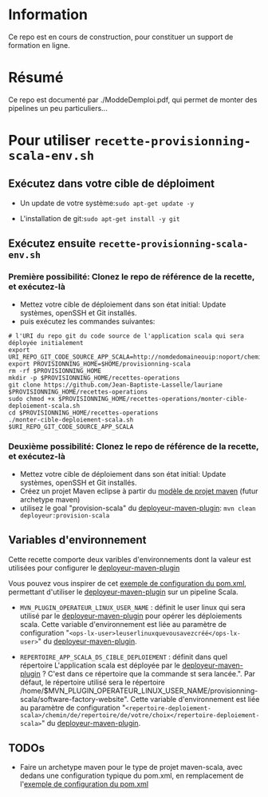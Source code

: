 # Information

Ce repo est en cours de construction, pour constituer un support de formation en ligne.

# Résumé

Ce repo est documenté par ./ModdeDemploi.pdf, qui permet de monter des pipelines un peu particuliers...


# Pour utiliser `recette-provisionning-scala-env.sh`

## Exécutez dans votre cible de déploiment 

* Un update de votre système:`sudo apt-get update -y`

* L'installation de git:`sudo apt-get install -y git`

## Exécutez ensuite `recette-provisionning-scala-env.sh`

### Première possibilité: Clonez le repo de référence de la recette, et exécutez-là

* Mettez votre cible de déploiement dans son état initial: Update systèmes, openSSH et Git installés.
* puis exécutez les commandes suivantes:
```
# l'URI du repo git du code source de l'application scala qui sera déployée initialement
export URI_REPO_GIT_CODE_SOURCE_APP_SCALA=http://nomdedomaineouip:noport/chemin/vers/repo
export PROVISIONNING_HOME=$HOME/provisionning-scala
rm -rf $PROVISIONNING_HOME
mkdir -p $PROVISIONNING_HOME/recettes-operations
git clone https://github.com/Jean-Baptiste-Lasselle/lauriane $PROVISIONNING_HOME/recettes-operations
sudo chmod +x $PROVISIONNING_HOME/recettes-operations/monter-cible-deploiement-scala.sh
cd $PROVISIONNING_HOME/recettes-operations
./monter-cible-deploiement-scala.sh $URI_REPO_GIT_CODE_SOURCE_APP_SCALA
```
### Deuxième possibilité: Clonez le repo de référence de la recette, et exécutez-là

* Mettez votre cible de déploiement dans son état initial: Update systèmes, openSSH et Git installés.
* Créez un projet Maven eclipse à partir du [modèle de projet maven](https://github.com/Jean-Baptiste-Lasselle/mavenisation-siteweb-usinelogicielle) (futur archetype maven)
* utilisez le goal "provision-scala" du [deployeur-maven-plugin](https://github.com/Jean-Baptiste-Lasselle/deployeur-maven-plugin):
`mvn clean deployeur:provision-scala`

## Variables d'environnement

Cette recette comporte deux varibles d'environnements dont la valeur est utilisées pour configurer le [deployeur-maven-plugin](https://github.com/Jean-Baptiste-Lasselle/deployeur-maven-plugin)

Vous pouvez vous inspirer de cet [exemple de configuration du pom.xml](https://github.com/Jean-Baptiste-Lasselle/mavenisation-siteweb-usinelogicielle), permettant d'utiliser  le [deployeur-maven-plugin](https://github.com/Jean-Baptiste-Lasselle/deployeur-maven-plugin) sur un pipeline Scala.


* `MVN_PLUGIN_OPERATEUR_LINUX_USER_NAME`  : définit le user linux qui sera utilisé par le [deployeur-maven-plugin](https://github.com/Jean-Baptiste-Lasselle/deployeur-maven-plugin) pour opérer les déploiements scala. Cette variable d'environnement est liée au paramètre de configuration "`<ops-lx-user>leuserlinuxquevousavezcréé</ops-lx-user>`" du [deployeur-maven-plugin](https://github.com/Jean-Baptiste-Lasselle/deployeur-maven-plugin).

* `REPERTOIRE_APP_SCALA_DS_CIBLE_DEPLOIEMENT`  : définit dans quel répertoire L'application scala est déployée par le [deployeur-maven-plugin](https://github.com/Jean-Baptiste-Lasselle/deployeur-maven-plugin) ? C'est dans ce répertoire que la commande st sera lancée.". Par défaut, le répertoire utilisé sera le répertoire /home/$MVN_PLUGIN_OPERATEUR_LINUX_USER_NAME/provisionning-scala/software-factory-website". Cette variable d'environnement est liée au paramètre de configuration "`<repertoire-deploiement-scala>/chemin/de/repertoire/de/votre/choix</repertoire-deploiement-scala>`" du [deployeur-maven-plugin](https://github.com/Jean-Baptiste-Lasselle/deployeur-maven-plugin).

## TODOs

* Faire un archetype maven pour le type de projet maven-scala, avec dedans une configuration typique du pom.xml, en remplacement de l'[exemple de configuration du pom.xml](https://github.com/Jean-Baptiste-Lasselle/mavenisation-siteweb-usinelogicielle)
